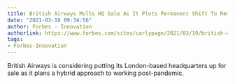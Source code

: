 ```yaml
---
title: British Airways Mulls HQ Sale As It Plots Permanent Shift To Remote Working
date: "2021-03-19 09:34:56"
author: Forbes - Innovation
authorlink: https://www.forbes.com/sites/carlypage/2021/03/19/british-airways-mulls-hq-sale-as-it-plots-permanent-shift-to-remote-working/
tags:
- Forbes-Innovation
---
```

British Airways is considering putting its London-based headquarters up for sale as it plans a hybrid approach to working post-pandemic.